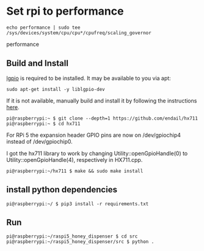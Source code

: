 # Set rpi to performance

    echo performance | sudo tee /sys/devices/system/cpu/cpu*/cpufreq/scaling_governor
performance


## Build and Install

[lgpio](http://abyz.me.uk/lg/index.html) is required to be installed. It may be available to you via apt:

```console
sudo apt-get install -y liblgpio-dev
```

If it is not available, manually build and install it by following the instructions [here](https://abyz.me.uk/lg/download.html#Download&Install).

```console
pi@raspberrypi:~ $ git clone --depth=1 https://github.com/endail/hx711
pi@raspberrypi:~ $ cd hx711
```

For RPi 5 the expansion header GPIO pins are now on /dev/gpiochip4 instead of /dev/gpiochip0.

I got the hx711 library to work by changing Utility::openGpioHandle(0) to Utility::openGpioHandle(4), respectively in HX711.cpp.

```console
pi@raspberrypi:~/hx711 $ make && sudo make install
```

## install python dependencies
```console
pi@raspberrypi:~/ $ pip3 install -r requirements.txt
```

## Run


```console
pi@raspberrypi:~/raspi5_honey_dispenser $ cd src
pi@raspberrypi:~/raspi5_honey_dispenser/src $ python .
```

